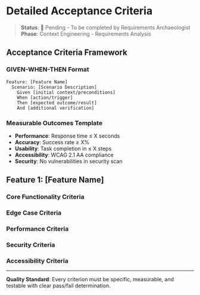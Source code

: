 # Detailed Acceptance Criteria

> **Status**: 🔄 Pending - To be completed by Requirements Archaeologist
> **Phase**: Context Engineering - Requirements Analysis

## Acceptance Criteria Framework

### GIVEN-WHEN-THEN Format
```
Feature: [Feature Name]
  Scenario: [Scenario Description]
    Given [initial context/preconditions]
    When [action/trigger]
    Then [expected outcome/result]
    And [additional verification]
```

### Measurable Outcomes Template
- **Performance**: Response time ≤ X seconds
- **Accuracy**: Success rate ≥ X%
- **Usability**: Task completion in ≤ X steps
- **Accessibility**: WCAG 2.1 AA compliance
- **Security**: No vulnerabilities in security scan

## Feature 1: [Feature Name]
### Core Functionality Criteria
<!-- Detailed acceptance criteria for main functionality -->

### Edge Case Criteria
<!-- Acceptance criteria for all edge cases -->

### Performance Criteria
<!-- Specific performance benchmarks -->

### Security Criteria
<!-- Security validation requirements -->

### Accessibility Criteria
<!-- Accessibility compliance requirements -->

---
**Quality Standard**: Every criterion must be specific, measurable, and testable with clear pass/fail determination.
